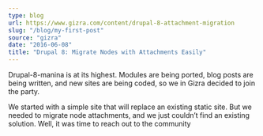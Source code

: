 ```yaml
---
type: blog
url: https://www.gizra.com/content/drupal-8-attachment-migration
slug: "/blog/my-first-post"
source: "gizra"
date: "2016-06-08"
title: "Drupal 8: Migrate Nodes with Attachments Easily"
---
```

Drupal-8-manina is at its highest. Modules are being ported, blog posts are being written, and new sites are being
coded, so we in Gizra decided to join the party.

We started with a simple site that will replace an existing static site. But we needed to migrate node attachments,
and we just couldn’t find an existing solution. Well, it was time to reach out to the community

